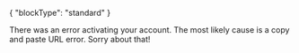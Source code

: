 {
    "blockType": "standard"
}

There was an error activating your account. The most likely cause is a copy and paste URL error. Sorry about that!
